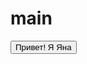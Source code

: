# main
<!DOCTYPE html>
<html lang="ru">
<head>
    <meta charset="UTF-8">
    <meta name="viewport" content="width=device-width, initial-scale=1.0">
    <title>Приветствие</title>
</head>
<body>
    <button>Привет! Я Яна</button>
</body>
</html>